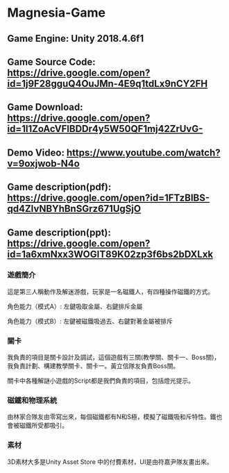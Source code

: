 # Magnesia-Game
## Game Engine: Unity 2018.4.6f1
## Game Source Code: https://drive.google.com/open?id=1j9F28gguQ4OuJMn-4E9q1tdLx9nCY2FH
## Game Download: https://drive.google.com/open?id=1l1ZoAcVFlBDDr4y5W50QF1mj42ZrUvG-
## Demo Video: https://www.youtube.com/watch?v=9oxjwob-N4o

## Game description(pdf): https://drive.google.com/open?id=1FTzBIBS-qd4ZIvNBYhBnSGrz671UgSjO 
## Game description(ppt): https://drive.google.com/open?id=1a6xmNxx3WOGIT89K02zp3f6bs2bDXLxk

### 遊戲簡介
這是第三人稱動作及解迷游戲，玩家是一名磁鐵人，有四種操作磁鐵的方式。


角色能力（模式A）: 左鍵吸取金屬、右鍵排斥金屬


角色能力（模式B）: 左鍵被磁鐵吸過去、右鍵對著金屬被排斥

### 關卡
我負責的項目是關卡設計及調試，這個遊戲有三關(教學關、關卡一、Boss關)，我負責計劃、構建教學關卡、關卡一。黃立信隊友負責Boss關。

關卡中各種解謎小遊戲的Script都是我們負責的項目，包括燈光提示。

### 磁鐵和物理系統
由林家合隊友由零寫出來，每個磁鐵都有N和S極，模擬了磁鐵吸和斥特性。鐵也會被磁鐵所受都吸引。

### 素材
3D素材大多是Unity Asset Store 中的付費素材，UI是由符嘉尹隊友畫出來。
